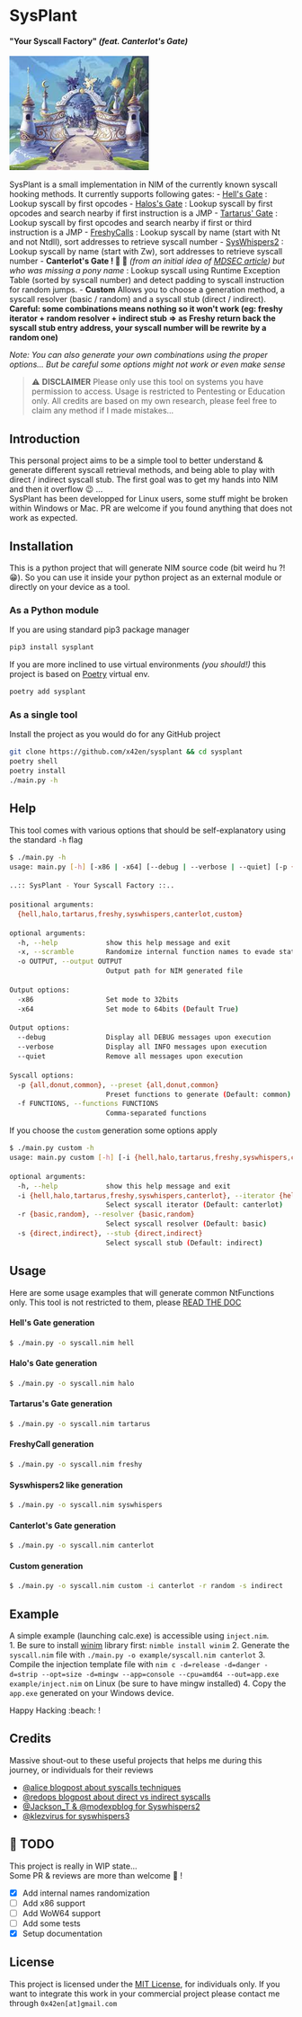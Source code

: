 # SysPlant
#### "Your Syscall Factory" *(feat. Canterlot's Gate)*

![Canterlot's Gate](docs/assets/canterlot.jpeg)

SysPlant is a small implementation in NIM of the currently known syscall hooking methods. It currently supports following gates:
    - [Hell's Gate](https://github.com/am0nsec/HellsGate) : Lookup syscall by first opcodes
    - [Halos's Gate](https://blog.sektor7.net/#!res/2021/halosgate.md) : Lookup syscall by first opcodes and search nearby if first instruction is a JMP
    - [Tartarus' Gate](https://github.com/trickster0/TartarusGate) : Lookup syscall by first opcodes and search nearby if first or third instruction is a JMP
    - [FreshyCalls](https://github.com/crummie5/FreshyCalls) : Lookup syscall by name (start with Nt and not Ntdll), sort addresses to retrieve syscall number
    - [SysWhispers2](https://github.com/jthuraisamy/SysWhispers2) : Lookup syscall by name (start with Zw), sort addresses to retrieve syscall number
    - **Canterlot's Gate ! :unicorn: :rainbow:** *(from an initial idea of [MDSEC article](https://www.mdsec.co.uk/2022/04/resolving-system-service-numbers-using-the-exception-directory/)) but who was missing a pony name* : Lookup syscall using Runtime Exception Table (sorted by syscall number) and detect padding to syscall instruction for random jumps.
    - **Custom** Allows you to choose a generation method, a syscall resolver (basic / random) and a syscall stub (direct / indirect). **Careful: some combinations means nothing so it won't work (eg: freshy iterator + random resolver + indirect stub => as Freshy return back the syscall stub entry address, your syscall number will be rewrite by a random one)**  

*Note: You can also generate your own combinations using the proper options... But be careful some options might not work or even make sense*

> :warning: **DISCLAIMER**
> Please only use this tool on systems you have permission to access.
> Usage is restricted to Pentesting or Education only.
> All credits are based on my own research, please feel free to claim any method if I made mistakes...

## Introduction
This personal project aims to be a simple tool to better understand & generate different syscall retrieval methods, and being able to play with direct / indirect syscall stub. The first goal was to get my hands into NIM and then it overflow :wink: ...  
SysPlant has been developped for Linux users, some stuff might be broken within Windows or Mac. PR are welcome if you found anything that does not work as expected.

## Installation
This is a python project that will generate NIM source code (bit weird hu ?! :grin:). So you can use it inside your python project as an external module or directly on your device as a tool.

### As a Python module
If you are using standard pip3 package manager
```sh
pip3 install sysplant
```

If you are more inclined to use virtual environments *(you should!)* this project is based on [Poetry](https://python-poetry.org/) virtual env.
```sh
poetry add sysplant
```

### As a single tool
Install the project as you would do for any GitHub project
```sh
git clone https://github.com/x42en/sysplant && cd sysplant
poetry shell
poetry install
./main.py -h
```

## Help
This tool comes with various options that should be self-explanatory using the standard `-h` flag
```bash
$ ./main.py -h
usage: main.py [-h] [-x86 | -x64] [--debug | --verbose | --quiet] [-p {all,donut,common} | -f FUNCTIONS] [-x] -o OUTPUT {hell,halo,tartarus,freshy,syswhispers,canterlot,custom} ...

..:: SysPlant - Your Syscall Factory ::..

positional arguments:
  {hell,halo,tartarus,freshy,syswhispers,canterlot,custom}

optional arguments:
  -h, --help            show this help message and exit
  -x, --scramble        Randomize internal function names to evade static analysis
  -o OUTPUT, --output OUTPUT
                        Output path for NIM generated file

Output options:
  -x86                  Set mode to 32bits
  -x64                  Set mode to 64bits (Default True)

Output options:
  --debug               Display all DEBUG messages upon execution
  --verbose             Display all INFO messages upon execution
  --quiet               Remove all messages upon execution

Syscall options:
  -p {all,donut,common}, --preset {all,donut,common}
                        Preset functions to generate (Default: common)
  -f FUNCTIONS, --functions FUNCTIONS
                        Comma-separated functions
```

If you choose the `custom` generation some options apply
```bash
$ ./main.py custom -h
usage: main.py custom [-h] [-i {hell,halo,tartarus,freshy,syswhispers,canterlot}] [-r {basic,random}] [-s {direct,indirect}]

optional arguments:
  -h, --help            show this help message and exit
  -i {hell,halo,tartarus,freshy,syswhispers,canterlot}, --iterator {hell,halo,tartarus,freshy,syswhispers,canterlot}
                        Select syscall iterator (Default: canterlot)
  -r {basic,random}, --resolver {basic,random}
                        Select syscall resolver (Default: basic)
  -s {direct,indirect}, --stub {direct,indirect}
                        Select syscall stub (Default: indirect)
```

## Usage
Here are some usage examples that will generate common NtFunctions only. This tool is not restricted to them, please [READ THE DOC]()

#### Hell's Gate generation
```bash
$ ./main.py -o syscall.nim hell
```

#### Halo's Gate generation
```bash
$ ./main.py -o syscall.nim halo
```

#### Tartarus's Gate generation
```bash
$ ./main.py -o syscall.nim tartarus
```

#### FreshyCall generation
```bash
$ ./main.py -o syscall.nim freshy
```

#### Syswhispers2 like generation
```bash
$ ./main.py -o syscall.nim syswhispers
```

#### Canterlot's Gate generation
```bash
$ ./main.py -o syscall.nim canterlot
```

#### Custom generation
```bash
$ ./main.py -o syscall.nim custom -i canterlot -r random -s indirect
```

## Example
A simple example (launching calc.exe) is accessible using `inject.nim`.  
    1. Be sure to install [winim](https://github.com/khchen/winim) library first: `nimble install winim`
    2. Generate the `syscall.nim` file with `./main.py -o example/syscall.nim canterlot`
    3. Compile the injection template file with `nim c -d=release -d=danger -d=strip --opt=size -d=mingw --app=console --cpu=amd64 --out=app.exe example/inject.nim` on Linux (be sure to have mingw installed)
    4. Copy the `app.exe` generated on your Windows device.

Happy Hacking :beach: !

## Credits
Massive shout-out to these useful projects that helps me during this journey, or individuals for their reviews
   - [@alice blogpost about syscalls techniques](https://alice.climent-pommeret.red/posts/direct-syscalls-hells-halos-syswhispers2/)
   - [@redops blogpost about direct vs indirect syscalls](https://redops.at/en/blog/direct-syscalls-a-journey-from-high-to-low)
   - [@Jackson_T & @modexpblog for Syswhispers2](https://github.com/jthuraisamy/SysWhispers2)
   - [@klezvirus for syswhispers3](https://github.com/klezVirus/SysWhispers3)

## :construction: TODO
This project is really in WIP state...  
Some PR & reviews are more than welcome :tada: !
   - [x] Add internal names randomization
   - [ ] Add x86 support
   - [ ] Add WoW64 support
   - [ ] Add some tests
   - [x] Setup documentation

## License
This project is licensed under the [MIT License](https://www.tldrlegal.com/license/mit-license), for individuals only. If you want to integrate this work in your commercial project please contact me through `0x42en[at]gmail.com`